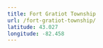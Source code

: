 ```yaml
---
title: Fort Gratiot Township
url: /fort-gratiot-township/
latitude: 43.027
longitude: -82.458
---
```

